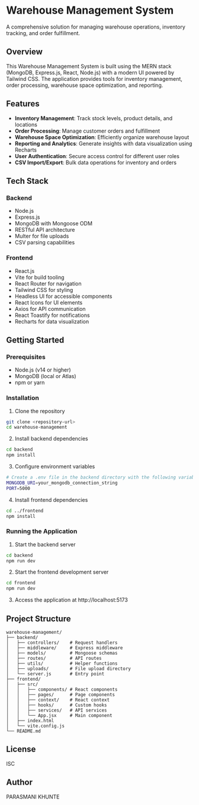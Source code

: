 # Warehouse Management System

A comprehensive solution for managing warehouse operations, inventory tracking, and order fulfillment.

## Overview

This Warehouse Management System is built using the MERN stack (MongoDB, Express.js, React, Node.js) with a modern UI powered by Tailwind CSS. The application provides tools for inventory management, order processing, warehouse space optimization, and reporting.

## Features

- **Inventory Management**: Track stock levels, product details, and locations
- **Order Processing**: Manage customer orders and fulfillment
- **Warehouse Space Optimization**: Efficiently organize warehouse layout
- **Reporting and Analytics**: Generate insights with data visualization using Recharts
- **User Authentication**: Secure access control for different user roles
- **CSV Import/Export**: Bulk data operations for inventory and orders

## Tech Stack

### Backend
- Node.js
- Express.js
- MongoDB with Mongoose ODM
- RESTful API architecture
- Multer for file uploads
- CSV parsing capabilities

### Frontend
- React.js
- Vite for build tooling
- React Router for navigation
- Tailwind CSS for styling
- Headless UI for accessible components
- React Icons for UI elements
- Axios for API communication
- React Toastify for notifications
- Recharts for data visualization

## Getting Started

### Prerequisites
- Node.js (v14 or higher)
- MongoDB (local or Atlas)
- npm or yarn

### Installation

1. Clone the repository
```bash
git clone <repository-url>
cd warehouse-management
```

2. Install backend dependencies
```bash
cd backend
npm install
```

3. Configure environment variables
```bash
# Create a .env file in the backend directory with the following variables
MONGODB_URI=your_mongodb_connection_string
PORT=5000
```

4. Install frontend dependencies
```bash
cd ../frontend
npm install
```

### Running the Application

1. Start the backend server
```bash
cd backend
npm run dev
```

2. Start the frontend development server
```bash
cd frontend
npm run dev
```

3. Access the application at http://localhost:5173

## Project Structure

```
warehouse-management/
├── backend/
│   ├── controllers/    # Request handlers
│   ├── middleware/     # Express middleware
│   ├── models/         # Mongoose schemas
│   ├── routes/         # API routes
│   ├── utils/          # Helper functions
│   ├── uploads/        # File upload directory
│   └── server.js       # Entry point
├── frontend/
│   ├── src/
│   │   ├── components/ # React components
│   │   ├── pages/      # Page components
│   │   ├── context/    # React context
│   │   ├── hooks/      # Custom hooks
│   │   ├── services/   # API services
│   │   └── App.jsx     # Main component
│   ├── index.html
│   └── vite.config.js
└── README.md
```

## License

ISC

## Author

PARASMANI KHUNTE
